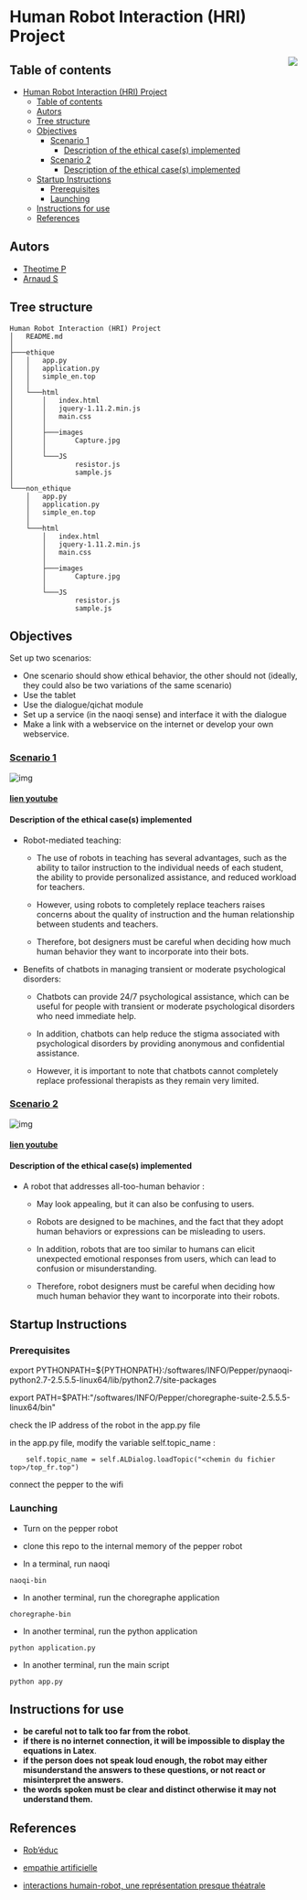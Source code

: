 # Human Robot Interaction (HRI) Project

<img align="right" src="./image/pepper.jpg">

## Table of contents

- [Human Robot Interaction (HRI) Project](#human-robot-interaction-hri-project)
  - [Table of contents](#table-of-contents)
  - [Autors](#autors)
  - [Tree structure](#tree-structure)
  - [Objectives](#objectives)
    - [Scenario 1](#scenario-1)
      - [Description of the ethical case(s) implemented](#description-of-the-ethical-cases-implemented)
    - [Scenario 2](#scenario-2)
      - [Description of the ethical case(s) implemented](#description-of-the-ethical-cases-implemented-1)
  - [Startup Instructions](#startup-instructions)
    - [Prerequisites](#prerequisites)
    - [Launching](#launching)
  - [Instructions for use](#instructions-for-use)
  - [References](#references)

## Autors

- [Theotime P](https://github.com/TheoTime01)
- [Arnaud S](https://github.com/ArnaudS-CPE)

## Tree structure

```
Human Robot Interaction (HRI) Project
│   README.md
│
├───ethique
│   │   app.py
│   │   application.py
│   │   simple_en.top
│   │
│   └───html
│       │   index.html
│       │   jquery-1.11.2.min.js
│       │   main.css
│       │
│       ├───images
│       │       Capture.jpg
│       │
│       └───JS
│               resistor.js
│               sample.js
│
└───non_ethique
    │   app.py
    │   application.py
    │   simple_en.top
    │
    └───html
        │   index.html
        │   jquery-1.11.2.min.js
        │   main.css
        │
        ├───images
        │       Capture.jpg
        │
        └───JS
                resistor.js
                sample.js
```


## Objectives

Set up two scenarios:

- One scenario should show ethical behavior, the other should not (ideally, they could also be two variations of the same scenario)
- Use the tablet
- Use the dialogue/qichat module
- Set up a service (in the naoqi sense) and interface it with the dialogue
- Make a link with a webservice on the internet or develop your own webservice.

### [Scenario 1](/ethique/)

![img](/image/1.png)

#### [lien youtube](https://youtu.be/tRi2CV4AP5A?t=3)

#### Description of the ethical case(s) implemented

- Robot-mediated teaching:
    
  - The use of robots in teaching has several advantages, such as the ability to tailor instruction to the individual needs of each student, the ability to provide personalized assistance, and reduced workload for teachers.
    
  - However, using robots to completely replace teachers raises concerns about the quality of instruction and the human relationship between students and teachers.
    
  - Therefore, bot designers must be careful when deciding how much human behavior they want to incorporate into their bots.


- Benefits of chatbots in managing transient or moderate psychological disorders:

  - Chatbots can provide 24/7 psychological assistance, which can be useful for people with transient or moderate psychological disorders who need immediate help.
    
  - In addition, chatbots can help reduce the stigma associated with psychological disorders by providing anonymous and confidential assistance.
    
  - However, it is important to note that chatbots cannot completely replace professional therapists as they remain very limited.


### [Scenario 2](/non_ethique/)

![img](/image/2.png)

#### [lien youtube](https://youtu.be/tRi2CV4AP5A?t=63)

#### Description of the ethical case(s) implemented

- A robot that addresses all-too-human behavior :
  
  - May look appealing, but it can also be confusing to users.
  
  - Robots are designed to be machines, and the fact that they adopt human behaviors or expressions can be misleading to users.
  
  - In addition, robots that are too similar to humans can elicit unexpected emotional responses from users, which can lead to confusion or misunderstanding.
  
  - Therefore, robot designers must be careful when deciding how much human behavior they want to incorporate into their robots.

## Startup Instructions

### Prerequisites

export PYTHONPATH=${PYTHONPATH}:/softwares/INFO/Pepper/pynaoqi-python2.7-2.5.5.5-linux64/lib/python2.7/site-packages

export PATH=$PATH:"/softwares/INFO/Pepper/choregraphe-suite-2.5.5.5-linux64/bin"

check the IP address of the robot in the app.py file

in the app.py file, modify the variable self.topic_name :
    
```
    self.topic_name = self.ALDialog.loadTopic("<chemin du fichier top>/top_fr.top")
```

connect the pepper to the wifi

### Launching

- Turn on the pepper robot
- clone this repo to the internal memory of the pepper robot

- In a terminal, run naoqi

```
naoqi-bin
```

- In another terminal, run the choregraphe application

```
choregraphe-bin
```

- In another terminal, run the python application

```
python application.py
```

- In another terminal, run the main script 
  
```
python app.py
```

## Instructions for use

- __be careful not to talk too far from the robot__.  
- __if there is no internet connection, it will be impossible to display the equations in Latex__.
- __if the person does not speak loud enough, the robot may either misunderstand the answers to these questions, or not react or misinterpret the answers.__
- __the words spoken must be clear and distinct otherwise it may not understand them.__



## References

- [Rob’éduc](https://www.ouest-france.fr/pays-de-la-loire/nantes-44000/nantes-le-robot-enseignant-debarque-la-rentree-6203134#:~:text=Ces%20cours%20jouent,pour%20l%E2%80%99instant%20secret.)

- [empathie artificielle](https://www.apivia-prevention.fr/sante/sante-mentale/mon-psy-est-un-robot/#:~:text=Les%20chatbots%20proposent,et%20de%20stress.)

- [interactions humain-robot, une représentation presque théatrale](https://www.cairn.info/revue-l-annee-psychologique-2019-4-page-515.htm#pa14)
